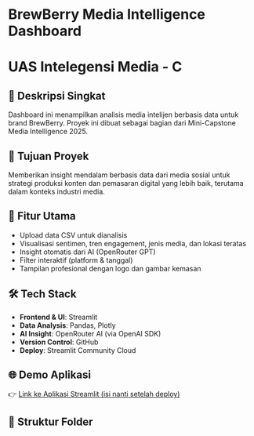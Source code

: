 # BrewBerry Media Intelligence Dashboard
# UAS Intelegensi Media - C

## 📌 Deskripsi Singkat
Dashboard ini menampilkan analisis media intelijen berbasis data untuk brand BrewBerry. Proyek ini dibuat sebagai bagian dari Mini-Capstone Media Intelligence 2025.

## 🎯 Tujuan Proyek
Memberikan insight mendalam berbasis data dari media sosial untuk strategi produksi konten dan pemasaran digital yang lebih baik, terutama dalam konteks industri media.

## 🚀 Fitur Utama
- Upload data CSV untuk dianalisis
- Visualisasi sentimen, tren engagement, jenis media, dan lokasi teratas
- Insight otomatis dari AI (OpenRouter GPT)
- Filter interaktif (platform & tanggal)
- Tampilan profesional dengan logo dan gambar kemasan

## 🛠️ Tech Stack
- **Frontend & UI**: Streamlit
- **Data Analysis**: Pandas, Plotly
- **AI Insight**: OpenRouter AI (via OpenAI SDK)
- **Version Control**: GitHub
- **Deploy**: Streamlit Community Cloud

## 🌐 Demo Aplikasi
👉 [Link ke Aplikasi Streamlit (isi nanti setelah deploy)](https://<username>.streamlit.app)

## 📁 Struktur Folder
